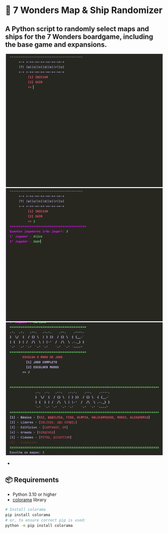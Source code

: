 # 🎲 7 Wonders Map & Ship Randomizer

A Python script to **randomly select maps and ships** for the **7 Wonders boardgame**, including the base game and expansions.
------------------------------------------------------------------------------------------------------------------------------
<p align="center">
  <img src="elementos/7wonders-gif1.gif" width="500">
  <img src="elementos/7wonders-gif2.gif" width="500">
  <img src="elementos/7wonders-gif3.gif" width="500">
</p>

-

## 📦 Requirements
- Python 3.10 or higher  
- [colorama](https://pypi.org/project/colorama/) library  

```bash
# Install colorama
pip install colorama
# or, to ensure correct pip is used:
python -m pip install colorama
